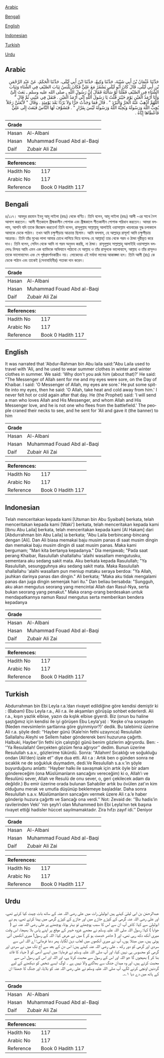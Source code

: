 [Arabic](#arabic)

[Bengali](#bengali)

[English](#english)

[Indonesian](#indonesian)

[Turkish](#turkish)

[Urdu](#urdu)

## Arabic


<div dir="rtl" lang="ar" style={{fontSize:'larger',backgroundColor:'#f8f9fa',padding:20}}>
حَدَّثَنَا عُثْمَانُ بْنُ أَبِي شَيْبَةَ، حَدَّثَنَا وَكِيعٌ، حَدَّثَنَا ابْنُ أَبِي لَيْلَى، حَدَّثَنَا الْحَكَمُ، عَنْ عَبْدِ الرَّحْمَنِ بْنِ أَبِي لَيْلَى، قَالَ كَانَ أَبُو لَيْلَى يَسْمُرُ مَعَ عَلِيٍّ فَكَانَ يَلْبَسُ ثِيَابَ الصَّيْفِ فِي الشِّتَاءِ وَثِيَابَ الشِّتَاءِ فِي الصَّيْفِ فَقُلْنَا لَوْ سَأَلْتَهُ فَقَالَ إِنَّ رَسُولَ اللَّهِ ـ صلى الله عليه وسلم ـ بَعَثَ إِلَىَّ وَأَنَا أَرْمَدُ الْعَيْنِ يَوْمَ خَيْبَرَ قُلْتُ يَا رَسُولَ اللَّهِ إِنِّي أَرْمَدُ الْعَيْنِ ‏.‏ فَتَفَلَ فِي عَيْنِي ثُمَّ قَالَ ‏"‏ اللَّهُمَّ أَذْهِبْ عَنْهُ الْحَرَّ وَالْبَرْدَ ‏"‏ ‏.‏ قَالَ فَمَا وَجَدْتُ حَرًّا وَلاَ بَرْدًا بَعْدَ يَوْمِئِذٍ ‏.‏ وَقَالَ ‏"‏ لأَبْعَثَنَّ رَجُلاً يُحِبُّ اللَّهَ وَرَسُولَهُ وَيُحِبُّهُ اللَّهُ وَرَسُولُهُ لَيْسَ بِفَرَّارٍ ‏"‏ ‏.‏ فَتَشَوَّفَ لَهَا النَّاسُ فَبَعَثَ إِلَى عَلِيٍّ فَأَعْطَاهَا إِيَّاهُ ‏.‏
</div>
<div style={{backgroundColor:'#f8f9fa',padding:20, marginBottom: 10}}><table> <thead> <tr> <th>Grade</th> <th></th> </tr> </thead> <tbody> <tr><td>Hasan</td><td>Al-Albani</td></tr><tr><td>Hasan</td><td>Muhammad Fouad Abd al-Baqi</td></tr><tr><td>Daif</td><td>Zubair Ali Zai</td></tr></tbody></table><table> <thead> <tr> <th>References:</th> <th></th> </tr> </thead> <tbody><tr><td>Hadith No</td><td>117</td></tr><tr><td>Arabic No</td><td>117</td></tr><tr><td>Reference</td><td>Book 0 Hadith 117</td></tr></tbody></table></div>

## Bengali


<div dir="ltr" lang="bn" style={{fontSize:'larger',backgroundColor:'#f8f9fa',padding:20}}>
৪/১১৭। আবদুর রহমান ইবনু আবূ লাইলা (রহঃ) থেকে বর্ণিত। তিনি বলেন, আবূ লাইলা (রহঃ) আলী -এর সাথে নৈশ আলাপ করতেন। আলী শীতকালে গ্রীষ্মকালীন পোশাক এবং গ্রীষ্মকালে শীতকালীন পোশাক পরিধান করতেন। আমরা বললাম, আপনি যদি তাকে জিজ্ঞেস করতেন! তিনি বলেন, রাসূলুল্লাহ সাল্লাল্লাহু আলাইহি ওয়াসাল্লাম খায়বারের যুদ্ধ চলাকালে আমাকে ডেকে পাঠান। তখন আমি চক্ষুপীড়ায় আক্রান্ত ছিলাম। আমি বললাম, হে আল্লাহ্‌র রাসূল! আমি চক্ষুপীড়ায় আক্রান্ত। তিনি তাঁর মুখের লালা আমার চোখে লাগিয়ে দিয়ে বলেনঃ হে আল্লাহ্! তার থেকে গরম ও ঠান্ডা দূরীভূত করে দাও। তিনি বলেন, সেদিন থেকে আমি না গরম অনুভব করছি, না ঠান্ডা। রাসূলুল্লাহ সাল্লাল্লাহু আলাইহি ওয়াসাল্লাম বললেনঃ নিশ্চয় আমি এমন এক ব্যাক্তিকে অভিযানে পাঠাবো যে আল্লাহ ও তাঁর রাসূলকে ভালোবাসে, আল্লাহ ও তাঁর রাসূলও তাকে ভালোবাসেন এবং সে পৃষ্ঠপ্রদর্শনকারীও নয়। লোকেদের এই মর্যাদা লাভের আকাঙ্ক্ষা হল। তিনি আলী (রাঃ) কে ডেকে পাঠান এবং তাকেই (সেনাবাহিনীর) পতাকা দান করেন।
</div>
<div style={{backgroundColor:'#f8f9fa',padding:20, marginBottom: 10}}><table> <thead> <tr> <th>Grade</th> <th></th> </tr> </thead> <tbody> <tr><td>Hasan</td><td>Al-Albani</td></tr><tr><td>Hasan</td><td>Muhammad Fouad Abd al-Baqi</td></tr><tr><td>Daif</td><td>Zubair Ali Zai</td></tr></tbody></table><table> <thead> <tr> <th>References:</th> <th></th> </tr> </thead> <tbody><tr><td>Hadith No</td><td>117</td></tr><tr><td>Arabic No</td><td>117</td></tr><tr><td>Reference</td><td>Book 0 Hadith 117</td></tr></tbody></table></div>

## English


<div dir="ltr" lang="en" style={{fontSize:'larger',backgroundColor:'#f8f9fa',padding:20}}>
It was narrated that 'Abdur-Rahman bin Abu laila said:"Abu Laila used to travel with 'Ali, and he used to wear summer clothes in winter and winter clothes in summer. We said: 'Why don't you ask him (about that)?' He said: "The Messenger of Allah sent for me and my eyes were sore, on the Day of Khaibar. I said: 'O Messenger of Allah, my eyes are sore.' He put some spittle into my eyes, then he said: 'O Allah, take heat and cold away from him.' I never felt hot or cold again after that day. He (the Prophet) said: 'I will send a man who loves Allah and His Messenger, and whom Allah and His Messenger love, and he is not one who flees from the battlefield.' The people craned their necks to see, and he sent for 'Ali and gave it (the banner) to him
</div>
<div style={{backgroundColor:'#f8f9fa',padding:20, marginBottom: 10}}><table> <thead> <tr> <th>Grade</th> <th></th> </tr> </thead> <tbody> <tr><td>Hasan</td><td>Al-Albani</td></tr><tr><td>Hasan</td><td>Muhammad Fouad Abd al-Baqi</td></tr><tr><td>Daif</td><td>Zubair Ali Zai</td></tr></tbody></table><table> <thead> <tr> <th>References:</th> <th></th> </tr> </thead> <tbody><tr><td>Hadith No</td><td>117</td></tr><tr><td>Arabic No</td><td>117</td></tr><tr><td>Reference</td><td>Book 0 Hadith 117</td></tr></tbody></table></div>

## Indonesian


<div dir="ltr" lang="id" style={{fontSize:'larger',backgroundColor:'#f8f9fa',padding:20}}>
Telah menceritakan kepada kami [Utsman bin Abu Syaibah] berkata, telah menceritakan kepada kami [Waki'] berkata, telah menceritakan kepada kami [Ibnu Abu Laila] berkata, telah menceritakan kepada kami [Al Hakam] dari [Abdurrahman bin Abu Laila] ia berkata; "Abu Laila berbincang-bincang dengan [Ali]. Dan Ali biasa memakai baju musim panas di saat musim dingin dan memakai baju musim dingin di saat musim panas. Maka kami bergumam; "Mari kita bertanya kepadanya." Dia menjawab; "Pada saat perang Khaibar, Rasulullah shallallahu 'alaihi wasallam mengutusku, sementara aku sedang sakit mata. Aku berkata kepada Rasulullah; "Ya Rasulullah, sesungguhnya aku sedang sakit mata. Maka Rasulullah shallallahu 'alaihi wasallam pun meniup mataku seraya berdoa: "Ya Allah, jauhkan darinya panas dan dingin." Ali berkata; "Maka aku tidak mengalami panas dan juga dingin semenjak hari itu." Dan beliau bersabda: "Sungguh, aku akan mengutus seorang yang mencintai Allah dan Rasul-Nya, serta bukan seorang yang penakut." Maka orang-orang berdesakan untuk mendapatkannya namun Rasul mengutus serta memberikan bendera kepadanya
</div>
<div style={{backgroundColor:'#f8f9fa',padding:20, marginBottom: 10}}><table> <thead> <tr> <th>Grade</th> <th></th> </tr> </thead> <tbody> <tr><td>Hasan</td><td>Al-Albani</td></tr><tr><td>Hasan</td><td>Muhammad Fouad Abd al-Baqi</td></tr><tr><td>Daif</td><td>Zubair Ali Zai</td></tr></tbody></table><table> <thead> <tr> <th>References:</th> <th></th> </tr> </thead> <tbody><tr><td>Hadith No</td><td>117</td></tr><tr><td>Arabic No</td><td>117</td></tr><tr><td>Reference</td><td>Book 0 Hadith 117</td></tr></tbody></table></div>

## Turkish


<div dir="ltr" lang="tr" style={{fontSize:'larger',backgroundColor:'#f8f9fa',padding:20}}>
Abdurrahman bin Ebi Leyla r.a.’dan rivayet edildiğine göre kendisi demiştir ki : (Babam) Ebu Leyla r.a., Ali r.a. ile akşamları görüşüp sohbet ederlerdi. Ali r.a., kışın yazlık elbise, yazın da kışlık elbise giyerdi. Biz (onun bu haline şaştığımız için kendisi ile iyi görüşen Ebu Leyla’ya) : ‘Keşke o’na sorsaydın (Neden mevsimlerin şartlarına göre giyinmiyor?)’ dedik. Bu talebimiz üzerine Ali r.a. şöyle dedi: ‘‘Hayber günü (Kale’nin fethi uzayınca) Resulullah Sallallahu Aleyhi ve Sellem haber göndererek beni huzuruna çağırttı. Halbuki, Hayber’(in fethi için çalıştığı) günü benim gözlerim ağrıyordu. Ben: - ‘‘Ya Resulallah! Gerçekten gözüm fena ağrıyor’’ dedim. Bunun üzerine Resulullah s.a.v., gözlerime tükürdü. Sonra: ‘‘Allahım! Sıcaklığı ve soğukluğu ondan (Ali’den) izale et’’ diye dua etti. Ali r.a : Artık ben o günden sonra ne sıcaklık ne de soğukluk duymadım, dedi.Ve Resulullah s.a.v.’in şöyle buyurduğunu anlattı: ‘‘Hayber halkı ile savaşmak için artık öyle bir adam göndereceğim (ona Müslümanların sancağını vereceğim) ki o, Allah’ı ve Resulünü sever, Allah ve Resulü de onu sever, o, geri çekilecek adam da değildir.) Bu emir üzerine orada bulunan Sahabiler artık bu övülen zat'ın kim olduğunu merak ve umutla düşünüp beklemeye başladılar. Daha sonra Resulullah s.a.v. Müslümanların sancağını vermek üzere Ali r.a.’e haber gönderip huzura çağırttı ve Sancağı ona verdi.’’ Not: Zevaid de: ‘’Bu hadis’in ravilerinden Veki’ ‘nin şeyh’i olan Muhammed bin Ebi Leyla’nın tek başına rivayet ettiği hadisler hüccet sayılmamaktadır. Zira hıfzı zayıf idi.’’ Deniyor
</div>
<div style={{backgroundColor:'#f8f9fa',padding:20, marginBottom: 10}}><table> <thead> <tr> <th>Grade</th> <th></th> </tr> </thead> <tbody> <tr><td>Hasan</td><td>Al-Albani</td></tr><tr><td>Hasan</td><td>Muhammad Fouad Abd al-Baqi</td></tr><tr><td>Daif</td><td>Zubair Ali Zai</td></tr></tbody></table><table> <thead> <tr> <th>References:</th> <th></th> </tr> </thead> <tbody><tr><td>Hadith No</td><td>117</td></tr><tr><td>Arabic No</td><td>117</td></tr><tr><td>Reference</td><td>Book 0 Hadith 117</td></tr></tbody></table></div>

## Urdu


<div dir="rtl" lang="ur" style={{fontSize:'larger',backgroundColor:'#f8f9fa',padding:20}}>
عبدالرحمٰن بن ابی لیلیٰ کہتے ہیں ابولیلیٰ رات میں علی رضی اللہ عنہ کے ساتھ بات چیت کیا کرتے تھے، اور علی رضی اللہ عنہ گرمی کے کپڑے جاڑے میں اور جاڑے کے کپڑے گرمی میں پہنا کرتے تھے، ہم نے ابولیلیٰ سے کہا: کاش آپ ان سے اس کا سبب پوچھتے تو بہتر ہوتا، پوچھنے پر علی رضی اللہ عنہ نے ( جواباً ) کہا: رسول اللہ صلی اللہ علیہ وسلم نے مجھے غزوہ خیبر کے موقع پر اپنے پاس بلا بھیجا، اس وقت میری آنکھ دکھ رہی تھی، اور ( حاضر خدمت ہو کر ) میں نے عرض کیا: اللہ کے رسول! میری آنکھیں آئی ہوئی ہیں، میں مبتلا ہوں، آپ نے میری آنکھوں میں لعاب دہن لگایا، پھر دعا فرمائی: اے اللہ اس سے سردی اور گرمی کو دور رکھ ۔ علی رضی اللہ عنہ کہتے ہیں: اس دن کے بعد سے آج تک میں نے سردی اور گرمی کو محسوس ہی نہیں کیا، اور آپ صلی اللہ علیہ وسلم نے فرمایا: میں ایسے آدمی کو ( جہاد کا قائد بنا کر ) بھیجوں گا جو اللہ اور اس کے رسول سے محبت کرتا ہے، اور اللہ اور اس کے رسول اس سے محبت کرتے ہیں، اور وہ میدان جنگ سے بھاگنے والا نہیں ہے ۔ لوگ ایسے شخص کو دیکھنے کے لیے گردنیں اونچی کرنے لگے، آپ صلی اللہ علیہ وسلم نے علی رضی اللہ عنہ کو بلایا، اور جنگ کا جھنڈا ان کے ہاتھ میں دے دیا ۱؎۔
</div>
<div style={{backgroundColor:'#f8f9fa',padding:20, marginBottom: 10}}><table> <thead> <tr> <th>Grade</th> <th></th> </tr> </thead> <tbody> <tr><td>Hasan</td><td>Al-Albani</td></tr><tr><td>Hasan</td><td>Muhammad Fouad Abd al-Baqi</td></tr><tr><td>Daif</td><td>Zubair Ali Zai</td></tr></tbody></table><table> <thead> <tr> <th>References:</th> <th></th> </tr> </thead> <tbody><tr><td>Hadith No</td><td>117</td></tr><tr><td>Arabic No</td><td>117</td></tr><tr><td>Reference</td><td>Book 0 Hadith 117</td></tr></tbody></table></div>